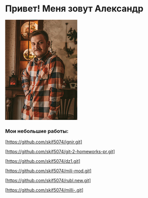 # Привет! Меня зовут Александр
![Getting Started](./foto/IMG_0360.JPG)

### Мои небольшие работы:

[https://github.com/skif5074/ignir.git]

[https://github.com/skif5074/git-2-homeworks-pr.git]

[https://github.com/skif5074/dz1.git]

[https://github.com/skif5074/mili-mod.git]

[https://github.com/skif5074/rubl.new.git]

[https://github.com/skif5074/milli-.git]

